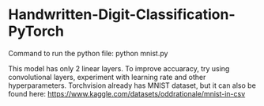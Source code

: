 # Handwritten-Digit-Classification-PyTorch

Command to run the python file: python mnist.py

This model has only 2 linear layers. To improve accuaracy, try using convolutional layers, experiment with learning rate and other hyperparameters.
Torchvision already has MNIST dataset, but it can also be found here: https://www.kaggle.com/datasets/oddrationale/mnist-in-csv
